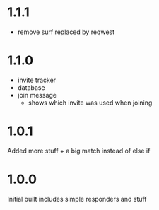 # 1.1.1

* remove surf replaced by reqwest

# 1.1.0

* invite tracker
* database
* join message
    * shows which invite was used when joining

# 1.0.1

Added more stuff + a big match instead of else if

# 1.0.0

Initial built includes simple responders and stuff